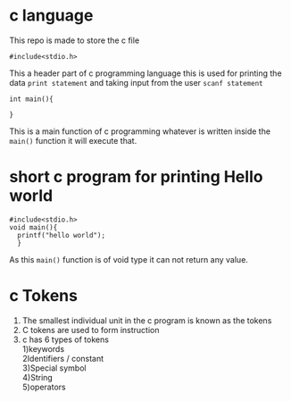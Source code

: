 # c language
This repo is made to store the c file 

``` shell
#include<stdio.h>
```
This a header part of c programming language this is used for printing the data `print statement` and taking input from the user `scanf statement` 
``` shell
int main(){

}
```
This is a main function of c programming whatever is written inside the `main()` function it will execute that.

# short c program for printing Hello world
``` shell
#include<stdio.h>
void main(){
  printf("hello world");
  }
```
As this `main()` function is of void type it can not return any value.

# c Tokens
1) The smallest individual unit in the c program is known as the tokens
2) C tokens are used to form instruction
3) c has 6 types of tokens<br>
  1)keywords<br>
  2Identifiers / constant<br>
  3)Special symbol<br>
  4)String<br>
  5)operators<br>
